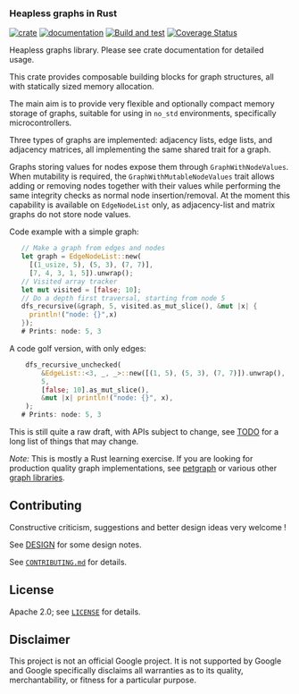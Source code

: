 ### Heapless graphs in Rust

[![crate](https://img.shields.io/crates/v/heapless_graphs.svg)](https://crates.io/crates/heapless_graphs)
[![documentation](https://docs.rs/heapless_graphs/badge.svg)](https://docs.rs/heapless_graphs/)
[![Build and test](https://github.com/kaidokert/heapless-graphs-rs/actions/workflows/build.yaml/badge.svg)](https://github.com/kaidokert/heapless-graphs-rs/actions/workflows/build.yaml)
[![Coverage Status](https://coveralls.io/repos/github/kaidokert/heapless-graphs-rs/badge.svg?branch=main)](https://coveralls.io/github/kaidokert/heapless-graphs-rs?branch=main)

Heapless graphs library. Please see crate documentation for detailed usage.

This crate provides composable building blocks for graph structures, all with
statically sized memory allocation.

The main aim is to provide very flexible and optionally compact memory storage
of graphs, suitable for using in `no_std` environments, specifically
microcontrollers.

Three types of graphs are implemented: adjacency lists, edge lists, and adjacency matrices, all
implementing the same shared trait for a graph.

Graphs storing values for nodes expose them through `GraphWithNodeValues`. When
mutability is required, the `GraphWithMutableNodeValues` trait allows adding or
removing nodes together with their values while performing the same integrity
checks as normal node insertion/removal. At the moment this capability is
available on `EdgeNodeList` only, as adjacency-list and matrix graphs do not
store node values.

Code example with a simple graph:
```Rust
   // Make a graph from edges and nodes
   let graph = EdgeNodeList::new(
     [(1_usize, 5), (5, 3), (7, 7)],
     [7, 4, 3, 1, 5]).unwrap();
   // Visited array tracker
   let mut visited = [false; 10];
   // Do a depth first traversal, starting from node 5
   dfs_recursive(&graph, 5, visited.as_mut_slice(), &mut |x| {
     println!("node: {}",x)
   });
   # Prints: node: 5, 3
```

A code golf version, with only edges:
```Rust
    dfs_recursive_unchecked(
        &EdgeList::<3, _, _>::new([(1, 5), (5, 3), (7, 7)]).unwrap(),
        5,
        [false; 10].as_mut_slice(),
        &mut |x| println!("node: {}", x),
    );
   # Prints: node: 5, 3
```

This is still quite a raw draft, with APIs subject to change, see
[TODO](TODO.md) for a long list of things that may change.

_Note:_ This is mostly a Rust learning exercise. If you are looking for
production quality graph implementations, see [petgraph](https://crates.io/crates/petgraph)
or various other [graph libraries](https://crates.io/keywords/graph).

## Contributing

Constructive criticism, suggestions and better design ideas very welcome !

See [DESIGN](DESIGN.md) for some design notes.

See [`CONTRIBUTING.md`](CONTRIBUTING.md) for details.

## License

Apache 2.0; see [`LICENSE`](LICENSE) for details.

## Disclaimer

This project is not an official Google project. It is not supported by
Google and Google specifically disclaims all warranties as to its quality,
merchantability, or fitness for a particular purpose.
